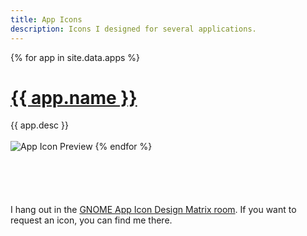 ```yaml
---
title: App Icons
description: Icons I designed for several applications.
---
```


{% for app in site.data.apps %}
<h1>
    <a href="{{ app.url }}">
        {{ app.name }}
    </a>
</h1>
{{ app.desc }}
<br>
<br>
<img alt="App Icon Preview" src="/images/{{ app.name | downcase | replace: ' ', '-' }}-icon.webp" style="margin-bottom: 5em;">
{% endfor %}

I hang out in the [GNOME App Icon Design Matrix room](https://matrix.to/#/#appicondesign:gnome.org). If you want to request an icon, you can find me there.
